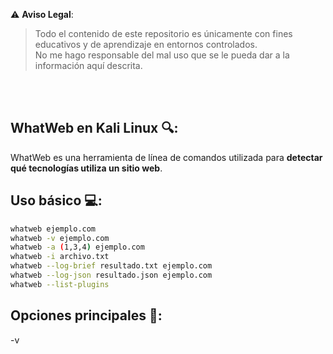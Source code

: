 ⚠️ **Aviso Legal**:
> Todo el contenido de este repositorio es únicamente con fines educativos y de aprendizaje en entornos controlados.  
> No me hago responsable del mal uso que se le pueda dar a la información aquí descrita.

<br><br>

## WhatWeb en Kali Linux 🔍:
WhatWeb es una herramienta de línea de comandos utilizada para **detectar qué tecnologías utiliza un sitio web**.
<br>
## Uso básico 💻:
```bash
whatweb ejemplo.com
whatweb -v ejemplo.com
whatweb -a (1,3,4) ejemplo.com
whatweb -i archivo.txt
whatweb --log-brief resultado.txt ejemplo.com
whatweb --log-json resultado.json ejemplo.com
whatweb --list-plugins
```
## Opciones principales 🔧:
-v 
